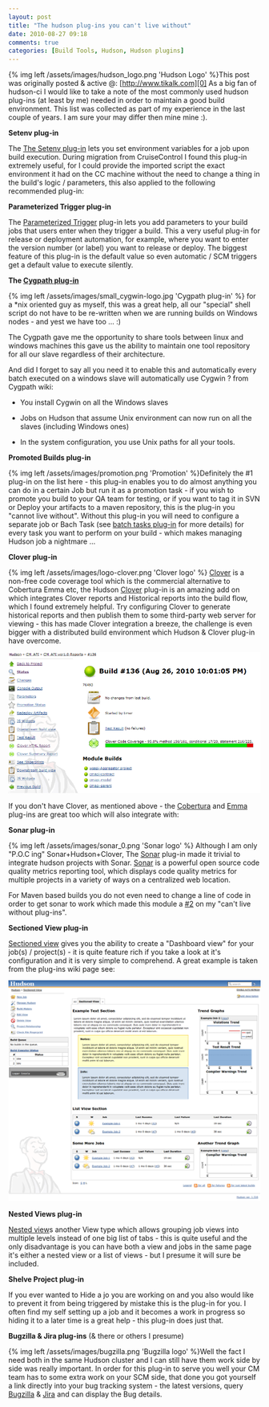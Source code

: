```yaml
---
layout: post
title: "The hudson plug-ins you can't live without"
date: 2010-08-27 09:18
comments: true
categories: [Build Tools, Hudson, Hudson plugins]
---
```


{% img left /assets/images/hudson_logo.png 'Hudson Logo' %}This post was originally posted & active @: [http://www.tikalk.com][0]
As a big fan of hudson-ci I would like to take a note of the most commonly used hudson plug-ins (at least by me) needed in order to maintain a good build environment.
This list was collected as part of my experience in the last couple of years. I am sure your may differ then mine mine :). 

**Setenv plug-in**

The [The Setenv plug-in][1] lets you set environment variables for a job upon build execution. During migration from CruiseControl I found this plug-in extremely useful, for I could provide the imported script the exact environment it had on the CC machine without the need to change a thing in the build's logic / parameters, this also applied to the following recommended plug-in: 

**Parameterized Trigger plug-in**

The [Parameterized Trigger][2] plug-in lets you add parameters to your build jobs that users enter when they trigger a build. This a very useful plug-in for release or deployment automation, for example, where you want to enter the version number (or label) you want to release or deploy. The biggest feature of this plug-in is the default value so even automatic / SCM triggers get a default value to execute silently. 

**The [Cygpath plug-in][3]**

{% img left /assets/images/small_cygwin-logo.jpg 'Cygpath plug-in' %} for a \*nix oriented guy as myself, this was a great help, all our "special" shell script do not have to be re-written when we are running builds on Windows nodes - and yest we have too ... :) 

The Cygpath gave me the opportunity to share tools between linux and windows machines this gave us the ability to maintain one tool repository for all our slave regardless of their architecture. 

And did I forget to say all you need it to enable this and automatically every batch executed on a windows slave will automatically use Cygwin ? from Cygpath wiki: 

- You install Cygwin on all the Windows slaves 

- Jobs on Hudson that assume Unix environment can now run on all the slaves (including Windows ones) 

- In the system configuration, you use Unix paths for all your tools. 

**Promoted Builds plug-in**

{% img left /assets/images/promotion.png 'Promotion' %}Definitely the \#1 plug-in on the list here - this plug-in enables you to do almost anything you can do in a certain Job but run it as a promotion task - if you wish to promote you build to your QA team for testing, or if you want to tag it in SVN or Deploy your artifacts to a maven repository, this is the plug-in you "cannot live without". Without this plug-in you will need to configure a separate job or Bach Task (see [batch tasks plug-in][6] for more details) for every task you want to perform on your build - which makes managing Hudson job a nightmare ... 

  
**Clover plug-in**

{% img left /assets/images/logo-clover.png 'Clover logo' %}
[Clover][7] is a non-free code coverage tool which is the commercial alternative to Cobertura Emma etc, the Hudson [Clover][8] plug-in is an amazing add on which integrates Clover reports and Historical reports into the build flow, which I found extremely helpful. Try configuring Clover to generate historical reports and then publish them to some third-party web server for viewing - this has made Clover integration a breeze, the challenge is even bigger with a distributed build environment which Hudson & Clover plug-in have overcome. 

![](/assets/images/CloverSS_0.png) 

If you don't have Clover, as mentioned above - the [Cobertura][9] and [Emma][10] plug-ins are great too which will also integrate with: 

  
**Sonar plug-in**

{% img left /assets/images/sonar_0.png 'Sonar logo' %}
Although I am only "P.O.C ing" Sonar+Hudson+Clover, The [Sonar][11] plug-in made it trivial to integrate hudson projects with Sonar. [Sonar][12] is a powerful open source code quality metrics reporting tool, which displays code quality metrics for multiple projects in a variety of ways on a centralized web location. 

For Maven based builds you do not even need to change a line of code in order to get sonar to work which made this module a [\#2][13] on my "can't live without plug-ins". 

**Sectioned View plug-in[  
][1]**

[Sectioned view][14] gives you the ability to create a "Dashboard view" for your job(s) / project(s) - it is quite feature rich if you take a look at it's configuration and it is very simple to comprehend. A great example is taken from the plug-ins wiki page see: 

![Section view scrrenshot](/assets/images/sectioned.png) 

**Nested Views plug-in**

[Nested view][15]s another View type which allows grouping job views into multiple levels instead of one big list of tabs - this is quite useful and the only disadvantage is you can have both a view and jobs in the same page it's either a nested view or a list of views - but I presume it will sure be included. 

**Shelve Project plug-in**

If you ever wanted to Hide a jo you are working on and you also would like to prevent it from being triggered by mistake this is the plug-in for you. I often find my self setting up a job and it becomes a work in progress so hiding it to a later time is a great help - this plug-in does just that.  

**Bugzilla & Jira plug-ins** (& there or others I presume) 

{% img left /assets/images/bugzilla.png 'Bugzilla logo' %}Well the fact I need both in the same Hudson cluster and I can still have them work side by side was really important. In order for this plug-in to serve you well your CM team has to some extra work on your SCM side, that done you got yourself a link directly into your bug tracking system - the latest versions, query [Bugzilla][16] & [Jira][17] and can display the Bug details. 



[0]: http://www.tikalk.com/node/4994
[1]: http://wiki.hudson-ci.org/display/HUDSON/Setenv+plug-in
[2]: http://wiki.hudson-ci.org/display/HUDSON/Parameterized+Trigger+plug-in
[3]: http://wiki.hudson-ci.org/display/HUDSON/Cygpath+plug-in
[4]: http://wiki.hudson-ci.org/display/HUDSON/Promoted+Builds+plug-in
[5]: http://search.twitter.com/search?q=%231
[6]: http://wiki.hudson-ci.org/display/HUDSON/Batch+Task+plug-in
[7]: http://www.atlassian.com/software/clover/
[8]: http://wiki.hudson-ci.org/display/HUDSON/Clover+plug-in
[9]: http://wiki.hudson-ci.org/display/HUDSON/Cobertura+plug-in
[10]: http://wiki.hudson-ci.org/display/HUDSON/Emma+plug-in
[11]: http://wiki.hudson-ci.org/display/HUDSON/Sonar+plug-in
[12]: http://sonar.codehaus.org/
[13]: http://search.twitter.com/search?q=%232
[14]: http://wiki.hudson-ci.org/display/HUDSON/Sectioned+View+plug-in
[15]: http://wiki.hudson-ci.org/display/HUDSON/Nested+View+plug-in
[16]: http://wiki.hudson-ci.org/display/HUDSON/Bugzilla+plug-in
[17]: http://wiki.hudson-ci.org/display/HUDSON/JIRA+plug-in
